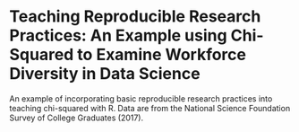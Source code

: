 # Teaching Reproducible Research Practices: An Example using Chi-Squared to Examine Workforce Diversity in Data Science

An example of incorporating basic reproducible research practices into teaching chi-squared with R. Data are from the National Science Foundation Survey of College Graduates (2017). 
